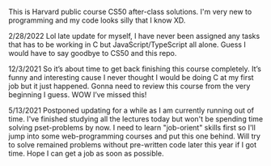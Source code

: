
This is Harvard public course CS50 after-class solutions.
I'm very new to programming and my code looks silly that I know XD.

2/28/2022
Lol late update for myself, I have never been assigned any tasks that has to be working in C but JavaScript/TypeScript all alone. Guess I would have to say goodbye to CS50 and this repo. 

12/3/2021 
So it’s about time to get back finishing this course completely. It’s funny and interesting cause I never thought I would be doing C at my first job but it just happened.
Gonna need to review this course from the very beginning I guess. WOW I’ve missed this!

5/13/2021 
Postponed updating for a while as I am currently running out of time.
I've finished studying all the lectures today but won't be spending time solving 
pset-problems by now. 
I need to learn "job-orient" skills first so I'll jump into some web-programming courses
and put this one behind.
Will try to solve remained problems without pre-written code later this year if I got time.
Hope I can get a job as soon as possible.

